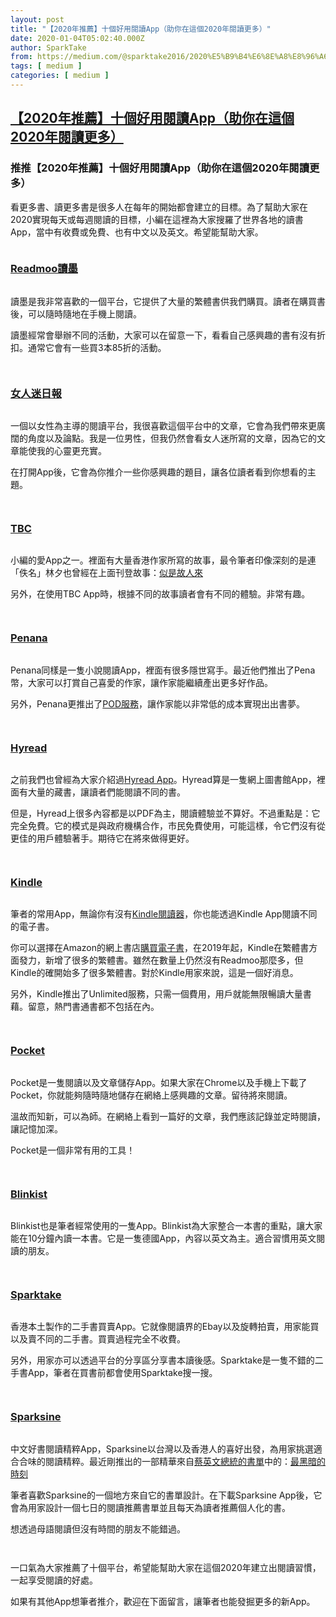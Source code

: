 ```yaml
---
layout: post
title: "【2020年推薦】十個好用閱讀App（助你在這個2020年閱讀更多）"
date: 2020-01-04T05:02:40.000Z
author: SparkTake
from: https://medium.com/@sparktake2016/2020%E5%B9%B4%E6%8E%A8%E8%96%A6-%E5%8D%81%E5%80%8B%E5%A5%BD%E7%94%A8%E9%96%B1%E8%AE%80app-%E5%8A%A9%E4%BD%A0%E5%9C%A8%E9%80%99%E5%80%8B2020%E5%B9%B4%E9%96%B1%E8%AE%80%E6%9B%B4%E5%A4%9A-11dab04b169d?source=rss-8971a0b791db------2
tags: [ medium ]
categories: [ medium ]
---
```

<!--1578114160000-->
[【2020年推薦】十個好用閱讀App（助你在這個2020年閱讀更多）](https://medium.com/@sparktake2016/2020%E5%B9%B4%E6%8E%A8%E8%96%A6-%E5%8D%81%E5%80%8B%E5%A5%BD%E7%94%A8%E9%96%B1%E8%AE%80app-%E5%8A%A9%E4%BD%A0%E5%9C%A8%E9%80%99%E5%80%8B2020%E5%B9%B4%E9%96%B1%E8%AE%80%E6%9B%B4%E5%A4%9A-11dab04b169d?source=rss-8971a0b791db------2)
------

<div>
<h3>推推【2020年推薦】十個好用閱讀App（助你在這個2020年閱讀更多）</h3><p>看更多書、讀更多書是很多人在每年的開始都會建立的目標。為了幫助大家在2020實現每天或每週閱讀的目標，小編在這裡為大家搜羅了世界各地的讀書App，當中有收費或免費、也有中文以及英文。希望能幫助大家。</p><figure><img alt="" src="https://cdn-images-1.medium.com/max/1024/1*hzLFqqoQ5F_jMaCYT47geg.jpeg" /></figure><h3><a href="https://readmoo.com/">Readmoo讀墨</a></h3><figure><img alt="" src="https://cdn-images-1.medium.com/max/800/0*ivJNiaF15-NeatA3.png" /></figure><p>讀墨是我非常喜歡的一個平台，它提供了大量的繁體書供我們購買。讀者在購買書後，可以隨時隨地在手機上閱讀。</p><p>讀墨經常會舉辦不同的活動，大家可以在留意一下，看看自己感興趣的書有沒有折扣。通常它會有一些買3本85折的活動。</p><figure><img alt="" src="https://cdn-images-1.medium.com/max/575/0*zR6_j9zi6i7YjYKA.png" /></figure><figure><img alt="" src="https://cdn-images-1.medium.com/max/575/0*T2DSEG7XXOV-VvEA.png" /></figure><h3><a href="https://womany.net/apps/wpaper">女人迷日報</a></h3><figure><img alt="" src="https://cdn-images-1.medium.com/max/800/0*Opd0R_zmMzfeDCwV.png" /></figure><p>一個以女性為主導的閱讀平台，我很喜歡這個平台中的文章，它會為我們帶來更廣闊的角度以及論點。我是一位男性，但我仍然會看女人迷所寫的文章，因為它的文章能使我的心靈更充實。</p><p>在打開App後，它會為你推介一些你感興趣的題目，讓各位讀者看到你想看的主題。</p><figure><img alt="" src="https://cdn-images-1.medium.com/max/575/0*ZMFdu6dkKysx5b0I.png" /></figure><figure><img alt="" src="https://cdn-images-1.medium.com/max/575/0*yx_HzOiwyn6gQLEI.png" /></figure><h3><a href="https://app.tbcstory.com/download">TBC</a></h3><figure><img alt="" src="https://cdn-images-1.medium.com/max/800/0*DNMAzWiO5nDDyTUN.png" /></figure><p>小編的愛App之一。裡面有大量香港作家所寫的故事，最令筆者印像深刻的是連「佚名」林夕也曾經在上面刊登故事：<a href="https://tbcstory.com/storyDetail.html?uuid=72d4bc05-2f3d-4a64-9a3f-d3044123c915">似是故人來</a></p><p>另外，在使用TBC App時，根據不同的故事讀者會有不同的體驗。非常有趣。</p><figure><img alt="" src="https://cdn-images-1.medium.com/max/575/0*-ZhvbXJbD1NABST_.png" /></figure><figure><img alt="" src="https://cdn-images-1.medium.com/max/575/0*25KFsXttgUCOGdkW.png" /></figure><h3><a href="https://www.penana.com/?l=zh&amp;p=2">Penana</a></h3><figure><img alt="" src="https://cdn-images-1.medium.com/max/800/0*CLAorDVrSEyny6mc.png" /></figure><p>Penana同樣是一隻小說閱讀App，裡面有很多隱世寫手。最近他們推出了Pena幣，大家可以打賞自己喜愛的作家，讓作家能繼續產出更多好作品。</p><p>另外，Penana更推出了<a href="https://www.penana.com/pod_flow">POD服務</a>，讓作家能以非常低的成本實現出出書夢。</p><figure><img alt="" src="https://cdn-images-1.medium.com/max/575/0*wQS2TZab8FL5hDMi.png" /></figure><figure><img alt="" src="https://cdn-images-1.medium.com/max/575/0*OTesAlM0HOVRhAJA.png" /></figure><h3><a href="https://ebook.hyread.com.tw/">Hyread</a></h3><figure><img alt="" src="https://cdn-images-1.medium.com/max/1024/0*OCGr_THItg37dOQ5.png" /></figure><p>之前我們也曾經為大家介紹過<a href="https://medium.com/@sparktake2016/%E4%BB%8A%E5%A4%A9%E6%88%91%E6%83%B3%E8%B7%9F%E5%A4%A7%E5%AE%B6%E5%88%86%E4%BA%AB%E4%B8%80%E9%9A%BB%E7%94%B1%E9%A6%99%E6%B8%AF%E5%9C%96%E6%9B%B8%E9%A4%A8%E8%B2%B7%E4%BA%86%E7%89%88%E6%AC%8A%E7%9A%84%E4%B8%80%E9%9A%BB%E9%9B%BB%E5%AD%90%E6%9B%B8app-hyread-39b8de8c263d">Hyread App</a>。Hyread算是一隻網上圖書館App，裡面有大量的藏書，讓讀者們能閱讀不同的書。</p><p>但是，Hyread上很多內容都是以PDF為主，閱讀體驗並不算好。不過重點是：它完全免費。它的模式是與政府機構合作，市民免費使用，可能這樣，令它們沒有從更佳的用戶體驗著手。期待它在將來做得更好。</p><figure><img alt="" src="https://cdn-images-1.medium.com/max/575/0*2t4aAowdEQGLruZh.png" /></figure><figure><img alt="" src="https://cdn-images-1.medium.com/max/575/0*KX3sBICxNspsWE46.png" /></figure><h3><a href="https://www.amazon.com/b?ie=UTF8&amp;node=16571048011">Kindle</a></h3><figure><img alt="" src="https://cdn-images-1.medium.com/max/800/0*pkLlDvLAWwrcBqVj.png" /></figure><p>筆者的常用App，無論你有沒有<a href="https://www.amazon.com/Amazon-Kindle-Ereader-Family/b/?ie=UTF8&amp;node=6669702011&amp;ref_=topnav_storetab_kstore">Kindle閱讀器</a>，你也能透過Kindle App閱讀不同的電子書。</p><p>你可以選擇在Amazon的網上書店<a href="https://www.amazon.com/Chinese-Traditional-eBooks/b?ie=UTF8&amp;node=18327575011">購買電子書</a>，在2019年起，Kindle在繁體書方面發力，新增了很多的繁體書。雖然在數量上仍然沒有Readmoo那麼多，但Kindle的確開始多了很多繁體書。對於Kindle用家來說，這是一個好消息。</p><p>另外，Kindle推出了Unlimited服務，只需一個費用，用戶就能無限暢讀大量書藉。留意，熱門書通書都不包括在內。</p><figure><img alt="" src="https://cdn-images-1.medium.com/max/575/0*NmmGLoi4iLVGCQK0.png" /></figure><figure><img alt="" src="https://cdn-images-1.medium.com/max/575/0*Cv1C_IBMO6zwIn_U.png" /></figure><h3><a href="https://getpocket.com/login?route=https://app.getpocket.com/">Pocket</a></h3><figure><img alt="" src="https://cdn-images-1.medium.com/max/800/0*vsN9S6dXEd6Gv1C7.png" /></figure><p>Pocket是一隻閱讀以及文章儲存App。如果大家在Chrome以及手機上下載了Pocket，你就能夠隨時隨地儲存在網絡上感興趣的文章。留待將來閱讀。</p><p>溫故而知新，可以為師。在網絡上看到一篇好的文章，我們應該記錄並定時閱讀，讓記憶加深。</p><p>Pocket是一個非常有用的工具！</p><figure><img alt="" src="https://cdn-images-1.medium.com/max/575/0*1vM2NULd_NQlulay.png" /></figure><figure><img alt="" src="https://cdn-images-1.medium.com/max/575/0*XK8bCswnjz_iynn9.png" /></figure><h3><a href="https://www.blinkist.com/">Blinkist</a></h3><figure><img alt="" src="https://cdn-images-1.medium.com/max/800/0*MQHzdF0sZthMSgtf.jpg" /></figure><p>Blinkist也是筆者經常使用的一隻App。Blinkist為大家整合一本書的重點，讓大家能在10分鐘內讀一本書。它是一隻德國App，內容以英文為主。適合習慣用英文閱讀的朋友。</p><figure><img alt="" src="https://cdn-images-1.medium.com/max/575/0*Qzldi_McJAcvUWTY.png" /></figure><figure><img alt="" src="https://cdn-images-1.medium.com/max/575/0*oJ6mIQcnUsiMqF_4.png" /></figure><h3><a href="https://sparktake.com/">Sparktake</a></h3><figure><img alt="" src="https://cdn-images-1.medium.com/max/1024/0*7gMdCYOXhgu5TYgt.jpg" /></figure><p>香港本土製作的二手書買賣App。它就像閱讀界的Ebay以及旋轉拍賣，用家能買以及賣不同的二手書。買賣過程完全不收費。</p><p>另外，用家亦可以透過平台的分享區分享書本讀後感。Sparktake是一隻不錯的二手書App，筆者在買書前都會使用Sparktake搜一搜。</p><figure><img alt="" src="https://cdn-images-1.medium.com/max/575/0*SQ0CaVcevfi8h7tp.png" /></figure><figure><img alt="" src="https://cdn-images-1.medium.com/max/575/0*mVQIi_7GT7yDZZFM.png" /></figure><h3><a href="https://www.sparksine.com/">Sparksine</a></h3><figure><img alt="" src="https://cdn-images-1.medium.com/max/1024/0*210f9K7uGd0chXQD.png" /></figure><p>中文好書閱讀精粹App，Sparksine以台灣以及香港人的喜好出發，為用家挑選適合合味的閱讀精粹。最近剛推出的一部精華來自<a href="https://www.instagram.com/tsai_ingwen/p/Bt50ecfhn85/?hl=de">蔡英文總統的書單</a>中的：<a href="https://www.sparksine.com/books/%E6%9C%80%E9%BB%91%E6%9A%97%E7%9A%84%E6%99%82%E5%88%BB-darknest-hour/">最黑暗的時刻</a></p><p>筆者喜歡Sparksine的一個地方來自它的書單設計。在下載Sparksine App後，它會為用家設計一個七日的閱讀推薦書單並且每天為讀者推薦個人化的書。</p><p>想透過母語閱讀但沒有時間的朋友不能錯過。</p><figure><img alt="" src="https://cdn-images-1.medium.com/max/575/0*-vBvq8esBFjatVcY.png" /></figure><figure><img alt="" src="https://cdn-images-1.medium.com/max/575/0*9T7fUyk8ln5r6Pnt.png" /></figure><p>一口氣為大家推薦了十個平台，希望能幫助大家在這個2020年建立出閱讀習慣，一起享受閱讀的好處。</p><p>如果有其他App想筆者推介，歡迎在下面留言，讓筆者也能發掘更多的新App。</p><img src="https://medium.com/_/stat?event=post.clientViewed&referrerSource=full_rss&postId=11dab04b169d" width="1" height="1" alt="">
</div>
